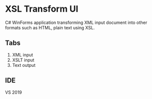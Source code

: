 # XSL Transform UI

C# WinForms application transforming XML input document into other formats such as HTML, plain text using XSL.

## Tabs

1. XML input
2. XSLT input
3. Text output

## IDE

VS 2019